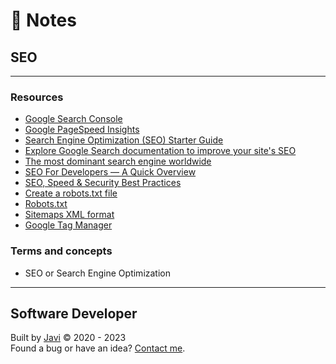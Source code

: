 # :memo: Notes
## SEO
- - -
### Resources
* [Google Search Console](https://search.google.com/search-console/)
* [Google PageSpeed Insights](https://pagespeed.web.dev/)
* [Search Engine Optimization (SEO) Starter Guide](https://developers.google.com/search/docs/beginner/seo-starter-guide)
* [Explore Google Search documentation to improve your site's SEO](https://developers.google.com/search/docs)
* [The most dominant search engine worldwide](https://gs.statcounter.com/search-engine-market-share)
* [SEO For Developers — A Quick Overview](https://medium.com/welldone-software/seo-for-developers-a-quick-overview-5b5b7ce34679)
* [SEO, Speed & Security Best Practices](https://www.checkbot.io/guide/)
* [Create a robots.txt file](https://developers.google.com/search/docs/advanced/robots/create-robots-txt)
* [Robots.txt](https://moz.com/learn/seo/robotstxt)
* [Sitemaps XML format](https://www.sitemaps.org/protocol.html)
* [Google Tag Manager](https://tagmanager.google.com/)
### Terms and concepts
* SEO or Search Engine Optimization
- - -
## Software Developer
Built by [Javi](https://javierandres.dev) :copyright: 2020 - 2023  
Found a bug or have an idea? [Contact me](https://javierandres.dev).
